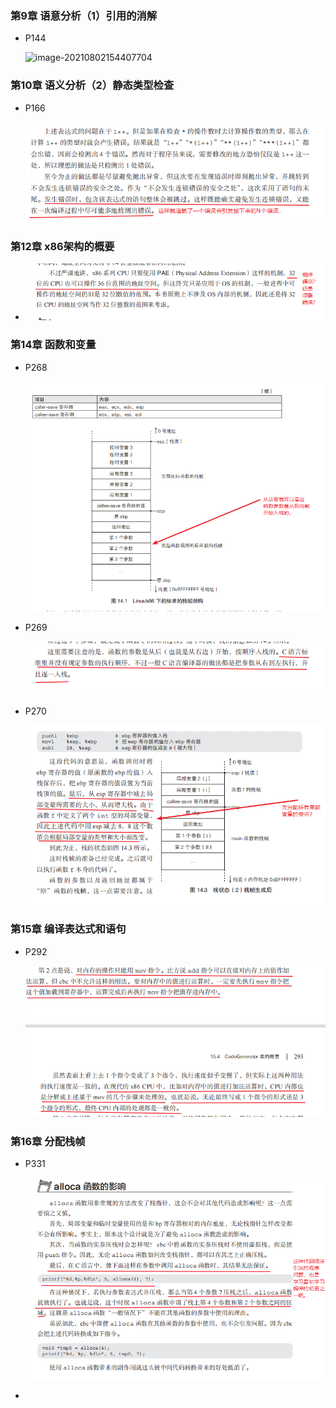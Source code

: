 ### 第9章 语意分析（1）引用的消解

- P144

  ![image-20210802154407704](file://C:\Users\yswdra\Desktop\git\StudyNotes\datas\images\image-20210802154407704.png?lastModify=1627971050)

### 第10章 语义分析（2）静态类型检查

- P166

  ![image-20210802164818825](../datas/images/image-20210802164818825.png)

### 第12章 x86架构的概要

- ![image-20210803203402960](../datas/images/image-20210803203402960.png)

### 第14章 函数和变量

- P268

  ![image-20210804161144628](../datas/images/image-20210804161144628.png)

- P269

  ![image-20210804161541469](../datas/images/image-20210804161541469.png)

- P270

  ![image-20210804161958418](../datas/images/image-20210804161958418.png)

### 第15章 编译表达式和语句

- P292

  ![image-20210805134636326](../datas/images/image-20210805134636326.png)

### 第16章 分配栈帧

- P331

  ![image-20210805212844691](../datas/images/image-20210805212844691.png)

- 

